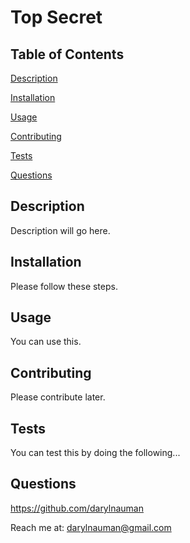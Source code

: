 # Top Secret
## Table of Contents

[Description](#description)

[Installation](#installation)

[Usage](#usage)

[Contributing](#contributing)

[Tests](#tests)

[Questions](#questions)


## Description
Description will go here.

## Installation
Please follow these steps.

## Usage
You can use this.

## Contributing
Please contribute later.

## Tests
You can test this by doing the following...

## Questions

https://github.com/darylnauman 

Reach me at: darylnauman@gmail.com